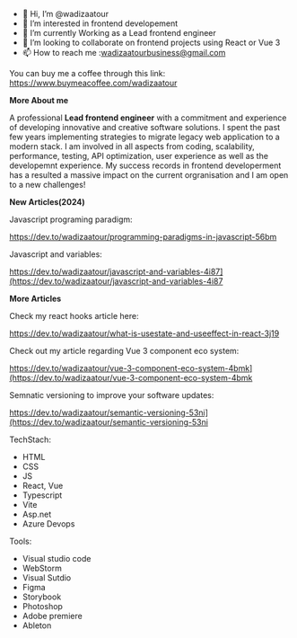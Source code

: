 
- 👋 Hi, I’m @wadizaatour
- 👀 I’m interested in frontend developement
- 🌱 I’m currently Working as a Lead frontend engineer
- 💞️ I’m looking to collaborate on frontend projects using React or Vue 3
- 📫 How to reach me :wadizaatourbusiness@gmail.com

You can buy me a coffee through this link: https://www.buymeacoffee.com/wadizaatour

**More About me**

A professional **Lead frontend engineer** with a commitment and experience of developing innovative and creative software solutions. 
I spent the past few years implementing strategies to migrate legacy web application to a modern stack. I am involved in all aspects from coding, scalability, performance, testing, API optimization, user experience as well as the developemnt experience.
My success records in frontend developerment has a resulted a massive impact on the current orgranisation and I am open to a new challenges!

**New Articles(2024)**

Javascript programing paradigm: 

https://dev.to/wadizaatour/programming-paradigms-in-javascript-56bm

Javascript and variables: 

https://dev.to/wadizaatour/javascript-and-variables-4i87](https://dev.to/wadizaatour/javascript-and-variables-4i87

**More Articles**

Check my react hooks article here: 

https://dev.to/wadizaatour/what-is-usestate-and-useeffect-in-react-3j19

Check out my article regarding Vue 3 component eco system:

https://dev.to/wadizaatour/vue-3-component-eco-system-4bmk](https://dev.to/wadizaatour/vue-3-component-eco-system-4bmk

Semnatic versioning to improve your software updates:

https://dev.to/wadizaatour/semantic-versioning-53ni](https://dev.to/wadizaatour/semantic-versioning-53ni


TechStach: 
 - HTML
 - CSS
 - JS
 - React, Vue
 - Typescript
 - Vite
 - Asp.net
 - Azure Devops

Tools:
 - Visual studio code
 - WebStorm
 - Visual Sutdio
 - Figma
 - Storybook
 - Photoshop
 - Adobe premiere
 - Ableton

 
